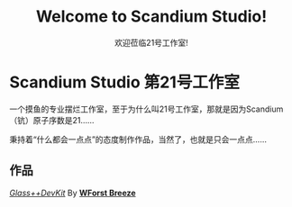 <h1 align="center">Welcome to Scandium Studio!</h1>
<p align="center">
欢迎莅临21号工作室!
</p>
  
# Scandium Studio 第21号工作室
一个摸鱼的专业摆烂工作室，至于为什么叫21号工作室，那就是因为Scandium（钪）原子序数是21……

秉持着“什么都会一点点”的态度制作作品，当然了，也就是只会一点点……

## 作品
*[Glass++DevKit](https://github.com/WForst-Breeze/glassplus-developerkit)* By **[WForst Breeze](https://github.com/WForst-Breeze/)**
